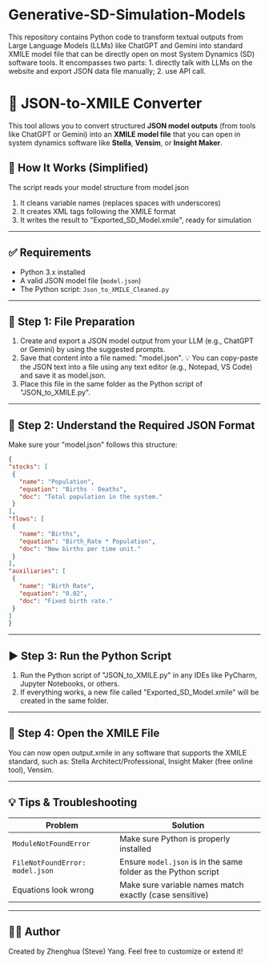 # Generative-SD-Simulation-Models
This repository contains Python code to transform textual outputs from Large Language Models (LLMs) like ChatGPT and Gemini into standard XMILE model file that can be directly open on most System Dynamics (SD) software tools. It encompasses two parts: 1. directly talk with LLMs on the website and export JSON data file manually; 2. use API call.

# 🧭 JSON-to-XMILE Converter

This tool allows you to convert structured **JSON model outputs** (from tools like ChatGPT or Gemini) into an **XMILE model file** that you can open in system dynamics software like **Stella**, **Vensim**, or **Insight Maker**.

## 🧠 How It Works (Simplified)

The script reads your model structure from model.json
1. It cleans variable names (replaces spaces with underscores)
2. It creates XML tags following the XMILE format
3. It writes the result to "Exported_SD_Model.xmile", ready for simulation

---

## ✅ Requirements

- Python 3.x installed
- A valid JSON model file (`model.json`)
- The Python script: `Json_to_XMILE_Cleaned.py`

---

## 📁 Step 1: File Preparation

1. Create and export a JSON model output from your LLM (e.g., ChatGPT or Gemini) by using the suggested prompts.
2. Save that content into a file named: "model.json". 💡 You can copy-paste the JSON text into a file using any text editor (e.g., Notepad, VS Code) and save it as model.json.
3. Place this file in the same folder as the Python script of "JSON_to_XMILE.py".

---

## 🧾 Step 2: Understand the Required JSON Format

Make sure your "model.json" follows this structure:

```json
{
"stocks": [
 {
   "name": "Population",
   "equation": "Births - Deaths",
   "doc": "Total population in the system."
 }
],
"flows": [
 {
   "name": "Births",
   "equation": "Birth_Rate * Population",
   "doc": "New births per time unit."
 }
],
"auxiliaries": [
 {
   "name": "Birth Rate",
   "equation": "0.02",
   "doc": "Fixed birth rate."
 }
]
}
```
---

## ▶️ Step 3: Run the Python Script

1. Run the Python script of "JSON_to_XMILE.py" in any IDEs like PyCharm, Jupyter Notebooks, or others.
2. If everything works, a new file called "Exported_SD_Model.xmile" will be created in the same folder.

---

## 📂 Step 4: Open the XMILE File

You can now open output.xmile in any software that supports the XMILE standard, such as: Stella Architect/Professional, Insight Maker (free online tool), Vensim.

---

## 💡 Tips & Troubleshooting

| Problem                         | Solution                                                       |
| ------------------------------- | -------------------------------------------------------------- |
| `ModuleNotFoundError`           | Make sure Python is properly installed                         |
| `FileNotFoundError: model.json` | Ensure `model.json` is in the same folder as the Python script |
| Equations look wrong            | Make sure variable names match exactly (case sensitive)        |

---
## 👩‍💻 Author

Created by Zhenghua (Steve) Yang.
Feel free to customize or extend it!
